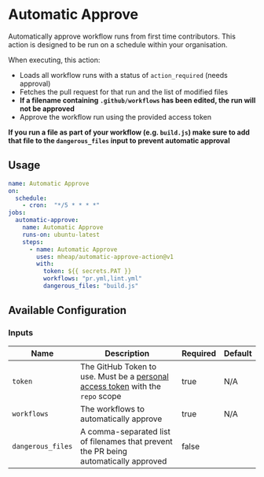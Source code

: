 # Automatic Approve

Automatically approve workflow runs from first time contributors. This action is designed to be run on a schedule within your organisation.

When executing, this action:

- Loads all workflow runs with a status of `action_required` (needs approval)
- Fetches the pull request for that run and the list of modified files
- **If a filename containing `.github/workflows` has been edited, the run will not be approved**
- Approve the workflow run using the provided access token

**If you run a file as part of your workflow (e.g. `build.js`) make sure to add that file to the `dangerous_files` input to prevent automatic approval**

## Usage

```yaml
name: Automatic Approve
on:
  schedule: 
    - cron:  "*/5 * * * *"
jobs:
  automatic-approve:
    name: Automatic Approve
    runs-on: ubuntu-latest
    steps:
      - name: Automatic Approve
        uses: mheap/automatic-approve-action@v1
        with:
          token: ${{ secrets.PAT }}
          workflows: "pr.yml,lint.yml"
          dangerous_files: "build.js"
```

## Available Configuration

### Inputs

| Name              | Description                                                                                                          | Required | Default |
| ----------------- | -------------------------------------------------------------------------------------------------------------------- | -------- | ------- |
| `token`           | The GitHub Token to use. Must be a [personal access token](https://github.com/settings/tokens) with the `repo` scope | true     | N/A     |
| `workflows`       | The workflows to automatically approve                                                                               | true     | N/A     |
| `dangerous_files` | A comma-separated list of filenames that prevent the PR being automatically approved                                 | false    |         |
